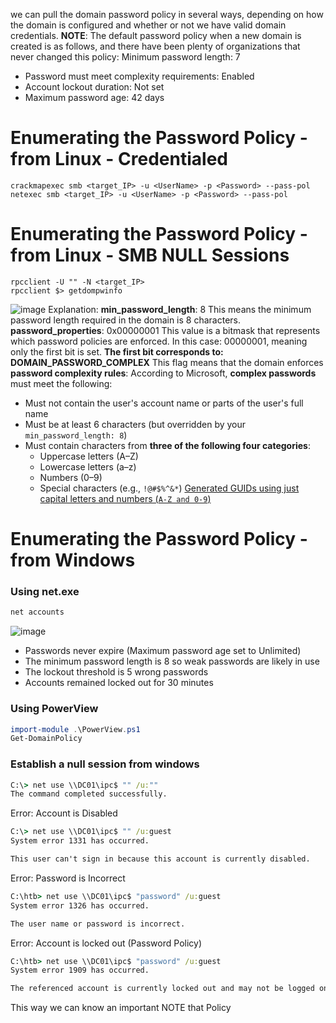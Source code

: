  we can pull the domain password policy in several ways, depending on how the domain is configured and whether or not we have valid domain credentials.
 **NOTE**: The default password policy when a new domain is created is as follows, and there have been plenty of organizations that never changed this policy:
Minimum password length:	7
- Password must meet complexity requirements:	Enabled
- Account lockout duration:	Not set
- Maximum password age:	42 days

 # Enumerating the Password Policy - from Linux - Credentialed
 ```shell
crackmapexec smb <target_IP> -u <UserName> -p <Password> --pass-pol
netexec smb <target_IP> -u <UserName> -p <Password> --pass-pol
```
# Enumerating the Password Policy - from Linux - SMB NULL Sessions
```shell
rpcclient -U "" -N <target_IP>
rpcclient $> getdompwinfo
```
![image](https://github.com/user-attachments/assets/e2004298-1093-4322-80fc-c823e86ac78e)
Explanation:
**min_password_length**: 8
This means the minimum password length required in the domain is 8 characters.
**password_properties**: 0x00000001
This value is a bitmask that represents which password policies are enforced. In this case:
00000001, meaning only the first bit is set.
**The first bit corresponds to: DOMAIN_PASSWORD_COMPLEX**
This flag means that the domain enforces **password complexity rules**:
According to Microsoft, **complex passwords** must meet the following:
- Must not contain the user's account name or parts of the user's full name
- Must be at least 6 characters (but overridden by your `min_password_length: 8`)
- Must contain characters from **three of the following four categories**:
    - Uppercase letters (A–Z)
    - Lowercase letters (a–z)
    - Numbers (0–9)
    - Special characters (e.g., `!@#$%^&*`)
[Generated GUIDs using just capital letters and numbers (`A-Z and 0-9`)](https://github.com/MGamalCYSEC/Active-Directory-Enumeration-and-Attacks/blob/main/Automation/Generated_GUIDs.sh)
# Enumerating the Password Policy - from Windows
### Using net.exe
```cmd
net accounts
```
![image](https://github.com/user-attachments/assets/5c5f59b1-d85b-41ab-9892-05749a197c69)
- Passwords never expire (Maximum password age set to Unlimited)
- The minimum password length is 8 so weak passwords are likely in use
- The lockout threshold is 5 wrong passwords
- Accounts remained locked out for 30 minutes
### Using PowerView
```powershell
import-module .\PowerView.ps1
Get-DomainPolicy
```
### Establish a null session from windows
```cmd
C:\> net use \\DC01\ipc$ "" /u:""
The command completed successfully.
```
Error: Account is Disabled
```cmd
C:\> net use \\DC01\ipc$ "" /u:guest
System error 1331 has occurred.

This user can't sign in because this account is currently disabled.
```
Error: Password is Incorrect
```cmd
C:\htb> net use \\DC01\ipc$ "password" /u:guest
System error 1326 has occurred.

The user name or password is incorrect.
```
Error: Account is locked out (Password Policy)
```cmd
C:\htb> net use \\DC01\ipc$ "password" /u:guest
System error 1909 has occurred.

The referenced account is currently locked out and may not be logged on to.
```
This way we can know an important NOTE that Policy
